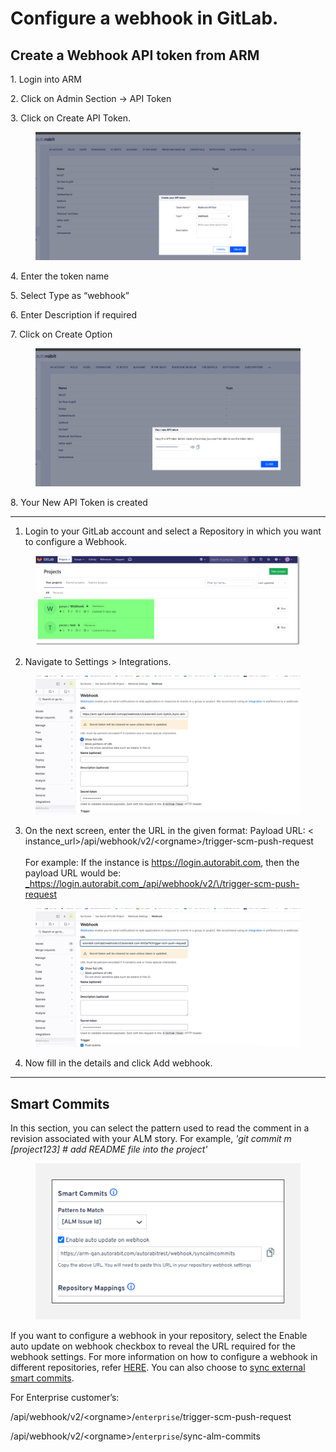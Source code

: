 # Configure a webhook in GitLab.

## Create a Webhook API token from ARM

1\.      Login into ARM

2\.      Click on Admin Section -> API Token

3\.      Click on Create API Token.

<figure><img src="../../../../../.gitbook/assets/image (31).png" alt=""><figcaption></figcaption></figure>

4\.      Enter the token name

5\.      Select Type as “webhook”

6\.      Enter Description if required

7\.      Click on Create Option&#x20;

<figure><img src="../../../../../.gitbook/assets/image (32).png" alt=""><figcaption></figcaption></figure>

8\.      Your New API Token is created

&#x20;

***

1. Login to your GitLab account and select a Repository in which you want to configure a Webhook.

<figure><img src="../../../../../.gitbook/assets/image (29).png" alt=""><figcaption></figcaption></figure>

2. Navigate to Settings > Integrations.

<figure><img src="../../../../../.gitbook/assets/image (28).png" alt=""><figcaption></figcaption></figure>

3. On the next screen, enter the URL in the given format: Payload URL: < instance\_url>/api/webhook/v2/\<orgname>/trigger-scm-push-request\
   \
   For example: If the instance is https://login.autorabit.com, then the payload URL would be: [_https://login.autorabit.com_/api/webhook/v2/\<orgname>/trigger-scm-push-request](https://login.autorabit.com/api/webhook/v2/%3Corgname%3E/trigger-scm-push-request)

<figure><img src="../../../../../.gitbook/assets/image (27).png" alt=""><figcaption></figcaption></figure>

4. Now fill in the details and click Add webhook.

&#x20;

***

## &#x20;Smart Commits

In this section, you can select the pattern used to read the comment in a revision associated with your ALM story. For example, _'git commit m \[project123] # add README file into the project'_

<figure><img src="../../../../../.gitbook/assets/image (26).png" alt=""><figcaption></figcaption></figure>

If you want to configure a webhook in your repository, select the Enable auto update on webhook checkbox to reveal the URL required for the webhook settings. For more information on how to configure a webhook in different repositories, refer [HERE](file://product-guides/arm/arm-features/webhooks). You can also choose to [sync external smart commits](file://product-guides/arm/arm-features/version-control/introduction-to-version-control/version-control-repositories-summary).

&#x20;For Enterprise customer’s:

&#x20;/api/webhook/v2/\<orgname>/`enterprise`/trigger-scm-push-request

/api/webhook/v2/\<orgname>/`enterprise`/sync-alm-commits

&#x20;
